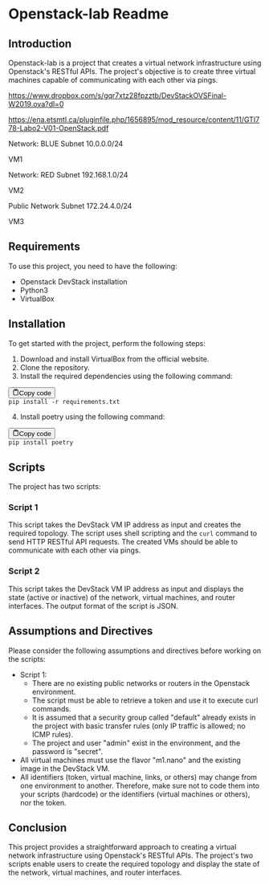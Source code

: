 # Openstack-lab Readme

## Introduction

Openstack-lab is a project that creates a virtual network infrastructure using Openstack's RESTful APIs. The project's objective is to create three virtual machines capable of communicating with each other via pings.

https://www.dropbox.com/s/gqr7xtz28fpzztb/DevStackOVSFinal-W2019.ova?dl=0

https://ena.etsmtl.ca/pluginfile.php/1656895/mod_resource/content/11/GTI778-Labo2-V01-OpenStack.pdf

Network: BLUE
Subnet 10.0.0.0/24

VM1

Network: RED
Subnet 192.168.1.0/24

VM2

Public Network
Subnet 172.24.4.0/24

VM3

## Requirements

To use this project, you need to have the following:

* Openstack DevStack installation
* Python3
* VirtualBox

## Installation

To get started with the project, perform the following steps:

1. Download and install VirtualBox from the official website.
2. Clone the repository.
3. Install the required dependencies using the following command:

<pre><div class="bg-black rounded-md mb-4"><div class="flex items-center relative text-gray-200 bg-gray-800 px-4 py-2 text-xs font-sans justify-between rounded-t-md"><button class="flex ml-auto gap-2"><svg stroke="currentColor" fill="none" stroke-width="2" viewBox="0 0 24 24" stroke-linecap="round" stroke-linejoin="round" class="h-4 w-4" height="1em" width="1em" xmlns="http://www.w3.org/2000/svg"><path d="M16 4h2a2 2 0 0 1 2 2v14a2 2 0 0 1-2 2H6a2 2 0 0 1-2-2V6a2 2 0 0 1 2-2h2"></path><rect x="8" y="2" width="8" height="4" rx="1" ry="1"></rect></svg>Copy code</button></div><div class="p-4 overflow-y-auto"><code class="!whitespace-pre hljs">pip install -r requirements.txt
</code></div></div></pre>

4. Install poetry using the following command:

<pre><div class="bg-black rounded-md mb-4"><div class="flex items-center relative text-gray-200 bg-gray-800 px-4 py-2 text-xs font-sans justify-between rounded-t-md"><button class="flex ml-auto gap-2"><svg stroke="currentColor" fill="none" stroke-width="2" viewBox="0 0 24 24" stroke-linecap="round" stroke-linejoin="round" class="h-4 w-4" height="1em" width="1em" xmlns="http://www.w3.org/2000/svg"><path d="M16 4h2a2 2 0 0 1 2 2v14a2 2 0 0 1-2 2H6a2 2 0 0 1-2-2V6a2 2 0 0 1 2-2h2"></path><rect x="8" y="2" width="8" height="4" rx="1" ry="1"></rect></svg>Copy code</button></div><div class="p-4 overflow-y-auto"><code class="!whitespace-pre hljs">pip install poetry
</code></div></div></pre>

## Scripts

The project has two scripts:

### Script 1

This script takes the DevStack VM IP address as input and creates the required topology. The script uses shell scripting and the `curl` command to send HTTP RESTful API requests. The created VMs should be able to communicate with each other via pings.

### Script 2

This script takes the DevStack VM IP address as input and displays the state (active or inactive) of the network, virtual machines, and router interfaces. The output format of the script is JSON.

## Assumptions and Directives

Please consider the following assumptions and directives before working on the scripts:

* Script 1:
  * There are no existing public networks or routers in the Openstack environment.
  * The script must be able to retrieve a token and use it to execute curl commands.
  * It is assumed that a security group called "default" already exists in the project with basic transfer rules (only IP traffic is allowed; no ICMP rules).
  * The project and user "admin" exist in the environment, and the password is "secret".
* All virtual machines must use the flavor "m1.nano" and the existing image in the DevStack VM.
* All identifiers (token, virtual machine, links, or others) may change from one environment to another. Therefore, make sure not to code them into your scripts (hardcode) or the identifiers (virtual machines or others), nor the token.

## Conclusion

This project provides a straightforward approach to creating a virtual network infrastructure using Openstack's RESTful APIs. The project's two scripts enable users to create the required topology and display the state of the network, virtual machines, and router interfaces.

